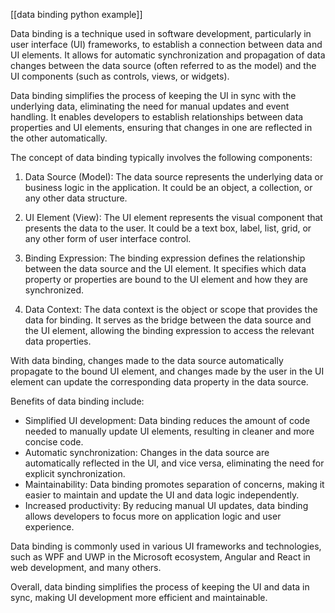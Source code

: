 [[data binding python example]]

Data binding is a technique used in software development, particularly in user interface (UI) frameworks, to establish a connection between data and UI elements. It allows for automatic synchronization and propagation of data changes between the data source (often referred to as the model) and the UI components (such as controls, views, or widgets).

Data binding simplifies the process of keeping the UI in sync with the underlying data, eliminating the need for manual updates and event handling. It enables developers to establish relationships between data properties and UI elements, ensuring that changes in one are reflected in the other automatically.

The concept of data binding typically involves the following components:

1. Data Source (Model): The data source represents the underlying data or business logic in the application. It could be an object, a collection, or any other data structure.
    
2. UI Element (View): The UI element represents the visual component that presents the data to the user. It could be a text box, label, list, grid, or any other form of user interface control.
    
3. Binding Expression: The binding expression defines the relationship between the data source and the UI element. It specifies which data property or properties are bound to the UI element and how they are synchronized.
    
4. Data Context: The data context is the object or scope that provides the data for binding. It serves as the bridge between the data source and the UI element, allowing the binding expression to access the relevant data properties.
    

With data binding, changes made to the data source automatically propagate to the bound UI element, and changes made by the user in the UI element can update the corresponding data property in the data source.

Benefits of data binding include:

- Simplified UI development: Data binding reduces the amount of code needed to manually update UI elements, resulting in cleaner and more concise code.
- Automatic synchronization: Changes in the data source are automatically reflected in the UI, and vice versa, eliminating the need for explicit synchronization.
- Maintainability: Data binding promotes separation of concerns, making it easier to maintain and update the UI and data logic independently.
- Increased productivity: By reducing manual UI updates, data binding allows developers to focus more on application logic and user experience.

Data binding is commonly used in various UI frameworks and technologies, such as WPF and UWP in the Microsoft ecosystem, Angular and React in web development, and many others.

Overall, data binding simplifies the process of keeping the UI and data in sync, making UI development more efficient and maintainable.
